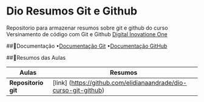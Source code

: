# Dio Resumos Git e Github

Repositorio para armazenar resumos sobre git e github do curso Versinamento de código com Git e Github [Digital Inovatione One](https://web.dio.me/home)

##📃Documentação 
•[Documentação Git](https://git-scm.com/doc)
•[Documentação GitHub](https://docs.github.com/pt)

##💾Resumos das Aulas

| Aulas | Resumos |
|-------|---------|
| **Repositorio git**| [link] (https://github.com/elidianaandrade/dio-curso-git-github) |
  